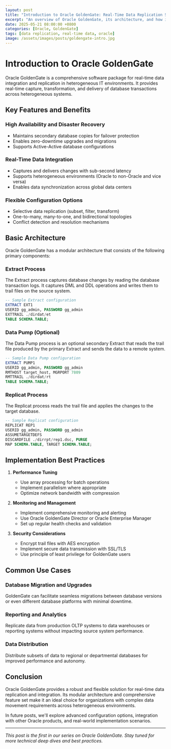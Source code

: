 ```yaml
---
layout: post
title: "Introduction to Oracle GoldenGate: Real-Time Data Replication Solution"
excerpt: "An overview of Oracle GoldenGate, its architecture, and how it enables real-time data replication and integration across heterogeneous environments."
date: 2025-05-21 08:00:00 +0800
categories: [Oracle, GoldenGate]
tags: [data replication, real-time data, oracle]
image: /assets/images/posts/goldengate-intro.jpg
---
```


# Introduction to Oracle GoldenGate

Oracle GoldenGate is a comprehensive software package for real-time data integration and replication in heterogeneous IT environments. It provides real-time capture, transformation, and delivery of database transactions across heterogeneous systems.

## Key Features and Benefits

### High Availability and Disaster Recovery
- Maintains secondary database copies for failover protection
- Enables zero-downtime upgrades and migrations
- Supports Active-Active database configurations

### Real-Time Data Integration
- Captures and delivers changes with sub-second latency
- Supports heterogeneous environments (Oracle to non-Oracle and vice versa)
- Enables data synchronization across global data centers

### Flexible Configuration Options
- Selective data replication (subset, filter, transform)
- One-to-many, many-to-one, and bidirectional topologies
- Conflict detection and resolution mechanisms

## Basic Architecture

Oracle GoldenGate has a modular architecture that consists of the following primary components:

### Extract Process
The Extract process captures database changes by reading the database transaction logs. It captures DML and DDL operations and writes them to trail files on the source system.

```sql
-- Sample Extract configuration
EXTRACT EXT1
USERID gg_admin, PASSWORD gg_admin
EXTTRAIL ./dirdat/et
TABLE SCHEMA.TABLE;
```

### Data Pump (Optional)
The Data Pump process is an optional secondary Extract that reads the trail file produced by the primary Extract and sends the data to a remote system.

```sql
-- Sample Data Pump configuration
EXTRACT PUMP1
USERID gg_admin, PASSWORD gg_admin
RMTHOST target_host, MGRPORT 7809
RMTTRAIL ./dirdat/rt
TABLE SCHEMA.TABLE;
```

### Replicat Process
The Replicat process reads the trail file and applies the changes to the target database.

```sql
-- Sample Replicat configuration
REPLICAT REP1
USERID gg_admin, PASSWORD gg_admin
ASSUMETARGETDEFS
DISCARDFILE ./dirrpt/rep1.dsc, PURGE
MAP SCHEMA.TABLE, TARGET SCHEMA.TABLE;
```

## Implementation Best Practices

1. **Performance Tuning**
   - Use array processing for batch operations
   - Implement parallelism where appropriate
   - Optimize network bandwidth with compression

2. **Monitoring and Management**
   - Implement comprehensive monitoring and alerting
   - Use Oracle GoldenGate Director or Oracle Enterprise Manager
   - Set up regular health checks and validation

3. **Security Considerations**
   - Encrypt trail files with AES encryption
   - Implement secure data transmission with SSL/TLS
   - Use principle of least privilege for GoldenGate users

## Common Use Cases

### Database Migration and Upgrades
GoldenGate can facilitate seamless migrations between database versions or even different database platforms with minimal downtime.

### Reporting and Analytics
Replicate data from production OLTP systems to data warehouses or reporting systems without impacting source system performance.

### Data Distribution
Distribute subsets of data to regional or departmental databases for improved performance and autonomy.

## Conclusion

Oracle GoldenGate provides a robust and flexible solution for real-time data replication and integration. Its modular architecture and comprehensive feature set make it an ideal choice for organizations with complex data movement requirements across heterogeneous environments.

In future posts, we'll explore advanced configuration options, integration with other Oracle products, and real-world implementation scenarios.

---

*This post is the first in our series on Oracle GoldenGate. Stay tuned for more technical deep dives and best practices.*

